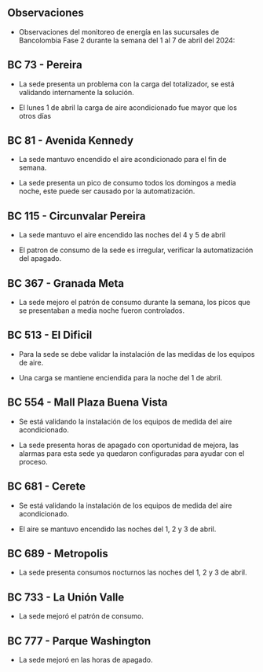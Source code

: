 ## Observaciones

<div align="right">

<!--<span style="font-size: smaller;"> Reporte semanal elaborado 02/01/2024</span> -->

</div>

- Observaciones del monitoreo de energía en las sucursales de Bancolombia Fase 2 durante la semana del 1 al 7 de abril del 2024:

## BC 73 - Pereira

- La sede presenta un problema con la carga del totalizador, se está validando internamente la solución.

- El lunes 1 de abril la carga de aire acondicionado fue mayor que los otros días

 ## BC 81 - Avenida Kennedy

- La sede mantuvo encendido el aire acondicionado para el fin de semana.

- La sede presenta un pico de consumo todos los domingos a media noche, este puede ser causado por la automatización.

<!-- ## BC 111 - Corozal

<!-- - La sede presentó un consumo nocturno elevado la noche del 11 de Marzo. -->
<!-- Se corrige novedad de la carga del AA, para el 2 de mayo se puede tomar sede como referencia. Carga del aire era muy pequeña -->
## BC 115 - Circunvalar Pereira

- La sede mantuvo el aire encendido las noches del 4 y 5 de abril

- El patron de consumo de la sede es irregular, verificar la automatización del apagado. 

<!-- -El cambio que presento la sede fue porque se pusieron las cargas de los cajeros que siempre funcionan -->

<!-- - La sede modificó su patrón de consumo histórico a partir del 30 de noviembre de 2023, especialmente en lo que respecta a los consumos nocturnos.-->

<!-- Se normaliza la novedad en la carga de aire acondicionado fuera del horario laboral a partir del 25 de noviembre, lo que resultará en una disminución en el consumo de energía y se reflejará en ahorros.-->
<!-- ## BC 265 Valle de Lili

- 


<!--## BC 332 - Zipaquira

- Se validan los consumos con la facturación y se determina que son estables. -->

## BC 367 - Granada Meta 

- La sede mejoro el patrón de consumo durante la semana, los picos que se presentaban a media noche fueron controlados.

<!--## BC 384 - Anapoima 

- La sede presenta un pico de consumo el sábado 30 de marzo en la mañana.-->

<!-- ## BC 388 - CC Hayuelos

- La sede presenta un pico de consumo el sábado 30 de marzo al medio día. -->

<!-- - La sede presenta consumos nocturnos del 27 al 29 febrero, se debe validar si no se presentaron trabajos operativos.-->
<!--## BC 478 - Mix Vía 40 

- Para los días festivos, la sede presenta un patrón de consumo diferente en comparación a las hora nocturnas.-->
## BC 513 - El Dificil

- Para la sede se debe validar la instalación de las medidas de los equipos de aire.

- Una carga se mantiene enciendida para la noche del 1 de abril.


<!--## BC 516 - Santa Marta-->

<!-- ## BC 517 - El Rodadero -->
<!-- - La sede presenta que la carga del aire es mayor a la totalizadora. -->

 ## BC 554 - Mall Plaza Buena Vista

- Se está validando la instalación de los equipos de medida del aire acondicionado.

- La sede presenta horas de apagado con oportunidad de mejora, las alarmas para esta sede ya quedaron configuradas para ayudar con el proceso.

## BC 681 - Cerete

- Se está validando la instalación de los equipos de medida del aire acondicionado.

- El aire se mantuvo encendido las noches del 1, 2 y 3 de abril.

<!--## BC 687 - Planeta Rica

- -->

## BC 689 - Metropolis 

- La sede presenta consumos nocturnos las noches del 1, 2 y 3 de abril.

## BC 733 - La Unión Valle

- La sede mejoró el patrón de consumo.

<!-- - La sede presenta altos consumos nocturnos durante toda la semana. -->

<!-- ## BC 772 - Caicedonia -->


<!--## BC 775 - Bulevar 54 -->

 ## BC 777 - Parque Washington 

- La sede mejoró en las horas de apagado.

<!-- ## BC 781 - Prado Plaza

- -->

<!-- ## BC 802 - Puerto Lopez 

- La sede presenta un pico de consumo el sábado en la mañana.